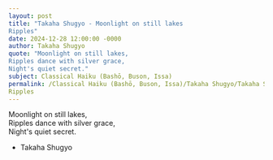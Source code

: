 ```yaml
---
layout: post
title: "Takaha Shugyo - Moonlight on still lakes  
Ripples"
date: 2024-12-28 12:00:00 -0000
author: Takaha Shugyo
quote: "Moonlight on still lakes,  
Ripples dance with silver grace,  
Night's quiet secret."
subject: Classical Haiku (Bashō, Buson, Issa)
permalink: /Classical Haiku (Bashō, Buson, Issa)/Takaha Shugyo/Takaha Shugyo - Moonlight on still lakes  
Ripples
---
```


Moonlight on still lakes,  
Ripples dance with silver grace,  
Night's quiet secret.

- Takaha Shugyo
